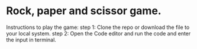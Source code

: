 # Rock, paper and scissor game.

Instructions to play the game:
 step 1: Clone the repo or download the file to your local system.
 step 2: Open the Code editor and run the code and enter the input in terminal.